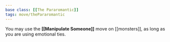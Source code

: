 ```yaml
---
base class: [[The Pararomantic]]
tags: move/thePararomantic
---
```

 You may use the **[[Manipulate Someone]]** move on [[monsters]], as long as you are using emotional ties.
